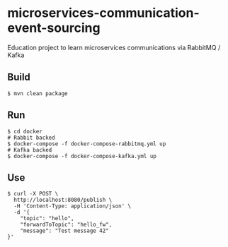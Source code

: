 # microservices-communication-event-sourcing

Education project to learn microservices communications via RabbitMQ / Kafka

## Build
```shell script
$ mvn clean package
```

## Run
```shell script
$ cd docker
# Rabbit backed
$ docker-compose -f docker-compose-rabbitmq.yml up
# Kafka backed
$ docker-compose -f docker-compose-kafka.yml up 
```

## Use
```shell script
$ curl -X POST \
  http://localhost:8080/publish \
  -H 'Content-Type: application/json' \
  -d '{
	"topic": "hello",
	"forwardToTopic": "hello_fw",
	"message": "Test message 42"
}'
```